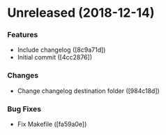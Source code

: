 # Unreleased (2018-12-14)

### Features

- Include changelog ([8c9a71d])
- Initial commit ([4cc2876])


### Changes

- Change changelog destination folder ([984c18d])


### Bug Fixes

- Fix Makefile ([fa59a0e])


